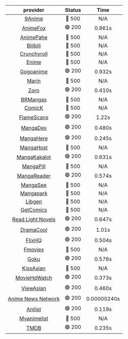 | **provider** | **Status** | **Time** |
|:--------:|:------:|:----:|
| [9Anime](https://9anime.pl) | 🔴 500 | N/A |
|  [AnimeFox](https://animefox.tv)  | 🟢 200 | 0.861s |
| [AnimePahe](https://animepahe.com) | 🔴 500 | N/A |
| [Bilibili](https://bilibili.tv) | 🔴 500 | N/A |
| [Crunchyroll](https://cronchy.consumet.stream) | 🔴 500 | N/A |
| [Enime](https://enime.moe) | 🔴 500 | N/A |
|  [Gogoanime](https://gogoanimehd.io)  | 🟢 200 | 0.932s |
| [Marin](https://marin.moe) | 🔴 500 | N/A |
|  [Zoro](https://aniwatch.to)  | 🟢 200 | 0.410s |
| [BRMangas](https://www.brmangas.net) | 🔴 500 | N/A |
| [ComicK](https://comick.app) | 🔴 500 | N/A |
|  [FlameScans](https://flamescans.org/)  | 🟢 200 | 1.22s |
|  [MangaDex](https://mangadex.org)  | 🟢 200 | 0.480s |
|  [MangaHere](http://www.mangahere.cc)  | 🟢 200 | 0.245s |
| [MangaHost](https://mangahosted.com) | 🔴 500 | N/A |
|  [MangaKakalot](https://mangakakalot.com)  | 🟢 200 | 0.631s |
| [MangaPill](https://mangapill.com) | 🔴 500 | N/A |
|  [MangaReader](https://mangareader.to)  | 🟢 200 | 0.574s |
| [MangaSee](https://mangasee123.com) | 🔴 500 | N/A |
| [Mangapark](https://v2.mangapark.net) | 🔴 500 | N/A |
| [Libgen](http://libgen) | 🔴 500 | N/A |
| [GetComics](https://getcomics.info/) | 🔴 500 | N/A |
|  [Read Light Novels](https://readlightnovels.net)  | 🟢 200 | 0.647s |
|  [DramaCool](https://dramacool.hr)  | 🟢 200 | 1.01s |
|  [FlixHQ](https://flixhq.to)  | 🟢 200 | 0.504s |
| [Fmovies](https://fmovies.to) | 🔴 500 | N/A |
|  [Goku](https://goku.sx)  | 🟢 200 | 0.576s |
| [KissAsian](https://kissasian.mx) | 🔴 500 | N/A |
|  [MovieHdWatch](https://movieshd.watch)  | 🟢 200 | 0.373s |
|  [ViewAsian](https://viewasian.co)  | 🟢 200 | 0.460s |
|  [Anime News Network](https://www.animenewsnetwork.com)  | 🟢 200 | 0.00000240s |
|  [Anilist](https://anilist.co)  | 🟢 200 | 0.119s |
| [Myanimelist](https://myanimelist.net/) | 🔴 500 | N/A |
|  [TMDB](https://www.themoviedb.org)  | 🟢 200 | 0.235s |
